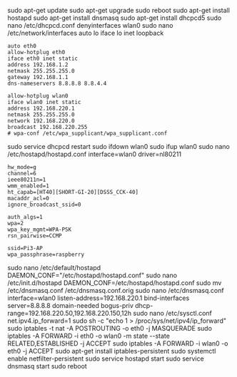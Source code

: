   sudo apt-get update
  sudo apt-get upgrade
  sudo reboot
  sudo apt-get install hostapd
  sudo apt-get install dnsmasq
  sudo apt-get install dhcpcd5
  sudo nano /etc/dhcpcd.conf
    denyinterfaces wlan0
  sudo nano /etc/network/interfaces
    auto lo
    iface lo inet loopback

    auto eth0
    allow-hotplug eth0
    iface eth0 inet static
    address 192.168.1.2
    netmask 255.255.255.0
    gateway 192.168.1.1
    dns-nameservers 8.8.8.8 8.8.4.4

    allow-hotplug wlan0
    iface wlan0 inet static
    address 192.168.220.1
    netmask 255.255.255.0
    network 192.168.220.0
    broadcast 192.168.220.255
    # wpa-conf /etc/wpa_supplicant/wpa_supplicant.conf
  sudo service dhcpcd restart
  sudo ifdown wlan0
  sudo ifup wlan0
  sudo nano /etc/hostapd/hostapd.conf
    interface=wlan0
    driver=nl80211

    hw_mode=g
    channel=6
    ieee80211n=1
    wmm_enabled=1
    ht_capab=[HT40][SHORT-GI-20][DSSS_CCK-40]
    macaddr_acl=0
    ignore_broadcast_ssid=0

    auth_algs=1
    wpa=2
    wpa_key_mgmt=WPA-PSK
    rsn_pairwise=CCMP

    ssid=Pi3-AP
    wpa_passphrase=raspberry
  sudo nano /etc/default/hostapd
    DAEMON_CONF="/etc/hostapd/hostapd.conf"
  sudo nano /etc/init.d/hostapd
    DAEMON_CONF=/etc/hostapd/hostapd.conf
  sudo mv /etc/dnsmasq.conf /etc/dnsmasq.conf.orig
  sudo nano /etc/dnsmasq.conf
    interface=wlan0
    listen-address=192.168.220.1
    bind-interfaces
    server=8.8.8.8
    domain-needed
    bogus-priv
    dhcp-range=192.168.220.50,192.168.220.150,12h
  sudo nano /etc/sysctl.conf
    net.ipv4.ip_forward=1
  sudo sh -c "echo 1 > /proc/sys/net/ipv4/ip_forward"
  sudo iptables -t nat -A POSTROUTING -o eth0 -j MASQUERADE
  sudo iptables -A FORWARD -i eth0 -o wlan0 -m state --state RELATED,ESTABLISHED -j ACCEPT
  sudo iptables -A FORWARD -i wlan0 -o eth0 -j ACCEPT
  sudo apt-get install iptables-persistent
  sudo systemctl enable netfilter-persistent
  sudo service hostapd start
  sudo service dnsmasq start
  sudo reboot
